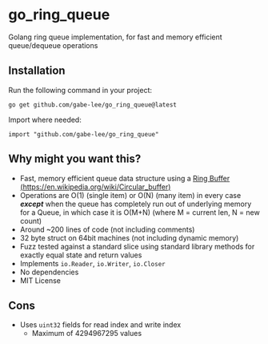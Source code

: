 # go_ring_queue
Golang ring queue implementation, for fast and memory efficient queue/dequeue operations

## Installation
Run the following command in your project:
```
go get github.com/gabe-lee/go_ring_queue@latest
```
Import where needed:
```golang
import "github.com/gabe-lee/go_ring_queue"
```

## Why might you want this?
  - Fast, memory efficient queue data structure using a [Ring Buffer (https://en.wikipedia.org/wiki/Circular_buffer)](https://en.wikipedia.org/wiki/Circular_buffer)
  - Operations are O(1) (single item) or O(N) (many item) in every case **_except_** when the queue has completely run out of underlying memory for a Queue, in which case it is O(M+N) (where M = current len, N = new count)
  - Around ~200 lines of code (not including comments)
  - 32 byte struct on 64bit machines (not including dynamic memory)
  - Fuzz tested against a standard slice using standard library methods for exactly equal state and return values
  - Implements `io.Reader`, `io.Writer`, `io.Closer`
  - No dependencies
  - MIT License
## Cons
  - Uses `uint32` fields for read index and write index
    - Maximum of 4294967295 values